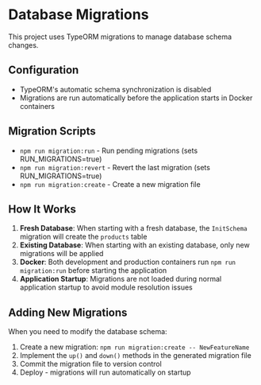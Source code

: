 # Database Migrations

This project uses TypeORM migrations to manage database schema changes.

## Configuration

- TypeORM's automatic schema synchronization is disabled
- Migrations are run automatically before the application starts in Docker containers

## Migration Scripts

- `npm run migration:run` - Run pending migrations (sets RUN_MIGRATIONS=true)
- `npm run migration:revert` - Revert the last migration (sets RUN_MIGRATIONS=true)
- `npm run migration:create` - Create a new migration file

## How It Works

1. **Fresh Database**: When starting with a fresh database, the `InitSchema` migration will create the `products` table
2. **Existing Database**: When starting with an existing database, only new migrations will be applied
3. **Docker**: Both development and production containers run `npm run migration:run` before starting the application
4. **Application Startup**: Migrations are not loaded during normal application startup to avoid module resolution issues

## Adding New Migrations

When you need to modify the database schema:

1. Create a new migration: `npm run migration:create -- NewFeatureName`
2. Implement the `up()` and `down()` methods in the generated migration file
3. Commit the migration file to version control
4. Deploy - migrations will run automatically on startup
